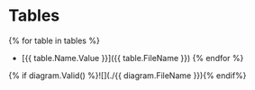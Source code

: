 # Tables

{% for table in tables %}
- [{{ table.Name.Value }}]({{ table.FileName }})
  {% endfor %}

{% if diagram.Valid() %}![](./{{ diagram.FileName }}){% endif%}
